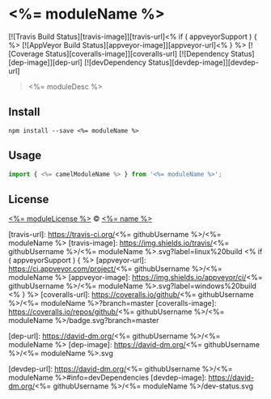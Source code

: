 <%= moduleName %>
==

[![Travis Build Status][travis-image]][travis-url]<% if ( appveyorSupport ) { %>
[![AppVeyor Build Status][appveyor-image]][appveyor-url]<% } %>
[![Coverage Status][coveralls-image]][coveralls-url]
[![Dependency Status][dep-image]][dep-url]
[![devDependency Status][devdep-image]][devdep-url]

> <%= moduleDesc %>

## Install

```
npm install --save <%= moduleName %>
```

## Usage

```js
import { <%= camelModuleName %> } from '<%= moduleName %>';
```

## License ##

[<%= moduleLicense %>](LICENSE) © [<%= name %>](<%= website %>)

<!-- Links -->
[travis-url]: https://travis-ci.org/<%= githubUsername %>/<%= moduleName %>
[travis-image]: https://img.shields.io/travis/<%= githubUsername %>/<%= moduleName %>.svg?label=linux%20build
<% if ( appveyorSupport ) { %>
[appveyor-url]: https://ci.appveyor.com/project/<%= githubUsername %>/<%= moduleName %>
[appveyor-image]: https://img.shields.io/appveyor/ci/<%= githubUsername %>/<%= moduleName %>.svg?label=windows%20build
<% } %>
[coveralls-url]: https://coveralls.io/github/<%= githubUsername %>/<%= moduleName %>?branch=master
[coveralls-image]: https://coveralls.io/repos/github/<%= githubUsername %>/<%= moduleName %>/badge.svg?branch=master

[dep-url]: https://david-dm.org/<%= githubUsername %>/<%= moduleName %>
[dep-image]: https://david-dm.org/<%= githubUsername %>/<%= moduleName %>.svg

[devdep-url]: https://david-dm.org/<%= githubUsername %>/<%= moduleName %>#info=devDependencies
[devdep-image]: https://david-dm.org/<%= githubUsername %>/<%= moduleName %>/dev-status.svg
